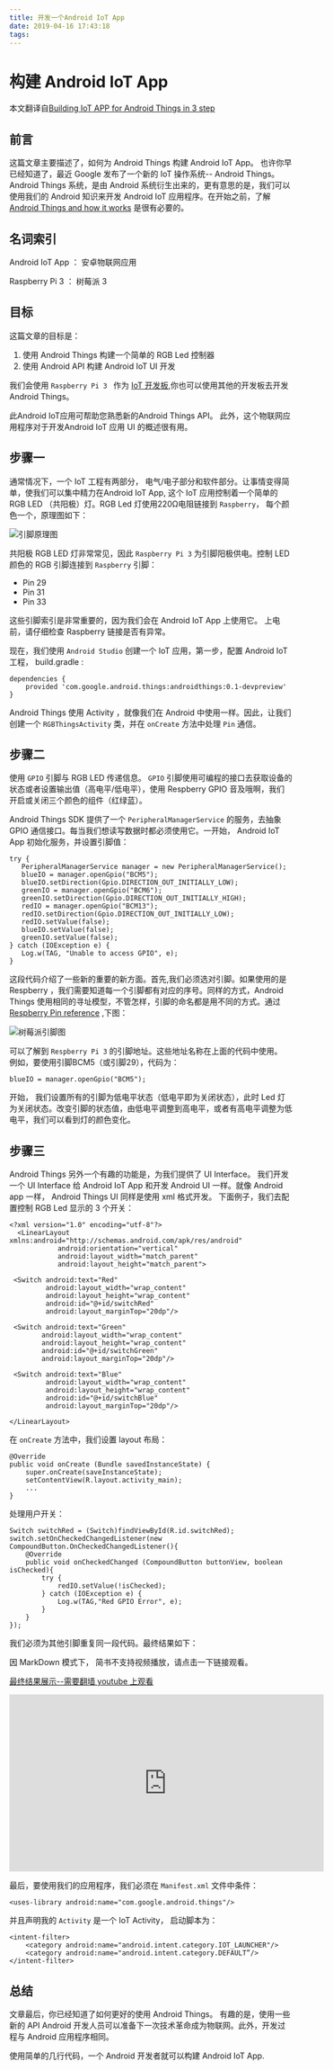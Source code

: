 ```yaml
---
title: 开发一个Android IoT App
date: 2019-04-16 17:43:18
tags:
---
```


# 构建 Android IoT App

本文翻译自[Building IoT APP for Android Things in 3 step](http://www.survivingwithandroid.com/2017/01/building-iot-app-android-things-android-iot-appplication-development.html)

## 前言

这篇文章主要描述了，如何为 Android Things 构建 Android IoT App。 也许你早已经知道了，最近 Google 发布了一个新的 IoT 操作系统-- Android Things。Android Things 系统，是由 Android 系统衍生出来的，更有意思的是，我们可以使用我们的 Android 知识来开发 Android IoT 应用程序。在开始之前，了解 [Android Things and how it works](http://www.survivingwithandroid.com/2017/01/android-things-android-internet-of-things.html) 是很有必要的。


## 名词索引

Android IoT App ： 安卓物联网应用

Raspberry Pi 3 ： 树莓派 3



## 目标

这篇文章的目标是：

1. 使用 Android Things 构建一个简单的 RGB Led 控制器
2. 使用 Android API 构建 Android IoT UI 开发

我们会使用 `Raspberry Pi 3 ` 作为 [IoT 开发板](http://www.survivingwithandroid.com/2016/08/iot-rapid-prototyping-board.html),你也可以使用其他的开发板去开发 Android Things。

此Android IoT应用可帮助您熟悉新的Android Things API。 此外，这个物联网应用程序对于开发Android IoT 应用 UI 的概述很有用。

## 步骤一

通常情况下，一个 IoT 工程有两部分， 电气/电子部分和软件部分。让事情变得简单，使我们可以集中精力在Android IoT App, 这个 IoT 应用控制着一个简单的 RGB LED （共阳极）灯。RGB Led 灯使用220Ω电阻链接到 `Raspberry`， 每个颜色一个，原理图如下：

![引脚原理图](http://upload-images.jianshu.io/upload_images/1550996-ce68329a358d9cb1.png?imageMogr2/auto-orient/strip%7CimageView2/2/w/1240) 

共阳极 RGB LED 灯非常常见，因此 `Raspberry Pi 3` 为引脚阳极供电。控制 LED 颜色的 RGB 引脚连接到 `Raspberry` 引脚：

* Pin 29
* Pin 31
* Pin 33

这些引脚索引是非常重要的，因为我们会在 Android IoT App 上使用它。 上电前，请仔细检查 Raspberry 链接是否有异常。

现在，我们使用  `Android Studio` 创建一个 IoT 应用，第一步，配置 Android IoT 工程， build.gradle :

```
dependencies {
    provided 'com.google.android.things:androidthings:0.1-devpreview'
}
```

Android Things 使用 Activity ，就像我们在 Android 中使用一样。因此，让我们创建一个 `RGBThingsActivity` 类，并在 `onCreate` 方法中处理 `Pin` 通信。

## 步骤二

使用 `GPIO` 引脚与 RGB LED 传递信息。 `GPIO` 引脚使用可编程的接口去获取设备的状态或者设置输出值（高电平/低电平），使用 Respberry GPIO 音及哦啊，我们开启或关闭三个颜色的组件（红绿蓝）。

Android Things SDK 提供了一个 `PeripheralManagerService` 的服务，去抽象 GPIO 通信接口。每当我们想读写数据时都必须使用它。一开始， Android IoT App 初始化服务，并设置引脚值：

```
try {
   PeripheralManagerService manager = new PeripheralManagerService();
   blueIO = manager.openGpio("BCM5");
   blueIO.setDirection(Gpio.DIRECTION_OUT_INITIALLY_LOW);
   greenIO = manager.openGpio("BCM6");
   greenIO.setDirection(Gpio.DIRECTION_OUT_INITIALLY_HIGH);
   redIO = manager.openGpio("BCM13");
   redIO.setDirection(Gpio.DIRECTION_OUT_INITIALLY_LOW);
   redIO.setValue(false);
   blueIO.setValue(false);
   greenIO.setValue(false);
} catch (IOException e) {
   Log.w(TAG, "Unable to access GPIO", e);
}
```

这段代码介绍了一些新的重要的新方面。首先,我们必须选对引脚。如果使用的是 Respberry ，我们需要知道每一个引脚都有对应的序号。同样的方式，Android Things 使用相同的寻址模型，不管怎样，引脚的命名都是用不同的方式。通过 [Respberry Pin reference](https://developer.android.com/things/hardware/raspberrypi-io.html) ,下图：

![树莓派引脚图](http://upload-images.jianshu.io/upload_images/1550996-0957d79bc802bd94?imageMogr2/auto-orient/strip%7CimageView2/2/w/1240)

可以了解到 `Respberry Pi 3` 的引脚地址。这些地址名称在上面的代码中使用。 例如，要使用引脚BCM5（或引脚29），代码为：

```
blueIO = manager.openGpio("BCM5");
```

开始， 我们设置所有的引脚为低电平状态（低电平即为关闭状态），此时 Led 灯为关闭状态。改变引脚的状态值，由低电平调整到高电平，或者有高电平调整为低电平，我们可以看到灯的颜色变化。

## 步骤三

Android Things 另外一个有趣的功能是，为我们提供了 UI Interface。 我们开发一个 UI Interface 给 Android IoT App 和开发 Android UI 一样。就像 Android app 一样， Android Things UI 同样是使用 xml 格式开发。 下面例子，我们去配置控制 RGB Led 显示的 3 个开关：

```
<?xml version="1.0" encoding="utf-8"?>
  <LinearLayout xmlns:android="http://schemas.android.com/apk/res/android"
            android:orientation="vertical"
            android:layout_width="match_parent"
            android:layout_height="match_parent">
 
 <Switch android:text="Red"
         android:layout_width="wrap_content"
         android:layout_height="wrap_content"
         android:id="@+id/switchRed"
         android:layout_marginTop="20dp"/>
 
 <Switch android:text="Green"
        android:layout_width="wrap_content"
        android:layout_height="wrap_content"
        android:id="@+id/switchGreen"
        android:layout_marginTop="20dp"/>
 
 <Switch android:text="Blue"
         android:layout_width="wrap_content"
         android:layout_height="wrap_content"
         android:id="@+id/switchBlue"
         android:layout_marginTop="20dp"/>
 
</LinearLayout>
```

在 `onCreate` 方法中，我们设置 layout 布局：

```
@Override
public void onCreate (Bundle savedInstanceState) {
    super.onCreate(saveInstanceState);
    setContentView(R.layout.activity_main);
    ...
}
```

处理用户开关：

```
Switch switchRed = (Switch)findViewById(R.id.switchRed);
switch.setOnCheckedChangedListener(new CompoundButton.OnCheckedChangedListener(){
    @Override
    public void onCheckedChanged (CompoundButton buttonView, boolean isChecked){
        try {
            redIO.setValue(!isChecked);
        } catch (IOException e) {
            Log.w(TAG,"Red GPIO Error", e);
        }
    }
});
```

我们必须为其他引脚重复同一段代码。最终结果如下：

因 MarkDown 模式下， 简书不支持视频播放，请点击一下链接观看。

[最终结果展示--需要翻墙 youtube 上观看](https://www.youtube.com/embed/KT_FAqMbbNQ)

<iframe width="560" height="315" src="https://www.youtube.com/embed/KT_FAqMbbNQ" frameborder="0" allowfullscreen></iframe>

最后，要使用我们的应用程序，我们必须在 `Manifest.xml` 文件中条件：

```
<uses-library android:name="com.google.android.things"/>
```

并且声明我的 `Activity` 是一个 IoT Activity， 启动脚本为：

```
<intent-filter>
    <category android:name="android.intent.category.IOT_LAUNCHER"/>
    <category android:name="android.intent.category.DEFAULT”/>
</intent-filter>
```

## 总结

文章最后，你已经知道了如何更好的使用 Android Things。 有趣的是，使用一些新的 API Android 开发人员可以准备下一次技术革命成为物联网。此外，开发过程与 Android 应用程序相同。

使用简单的几行代码，一个 Android 开发者就可以构建 Android IoT App.